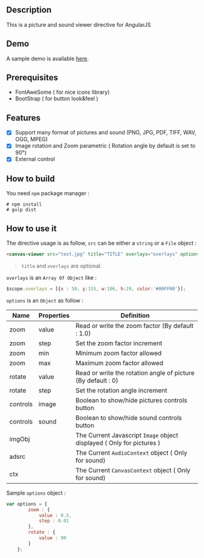## Description

This is a picture and sound viewer directive for AngularJS

## Demo

A sample demo is available [here](http://fcrohas.github.io/angular-raphael-viewer).

## Prerequisites

* FontAweSome ( for nice icons library)
* BootStrap ( for button look&feel )

## Features

- [x]	Support many format of pictures and sound (PNG, JPG, PDF, TIFF, WAV, OGG, MPEG)
- [x]	Image rotation and Zoom parametric ( Rotation angle by default is set to 90°)
- [x]	External control

## How to build

You need  `npm` package manager :

    # npm install
    # gulp dist

## How to use it

 The directive usage is as follow, `src` can be either a `string` or a `File` object :

```html
<canvas-viewer src="test.jpg" title="TITLE" overlays="overlays" options="options"></canvas-viewer>
```
> `title` and `overlays` are optional.

`overlays` is an `Array Of Object`  like :

```javascript
$scope.overlays = [{x : 50, y:155, w:106, h:29, color:'#00FF00'}];
```

`options` is an `Object` as follow :

 | Name | Properties | Definition |
 | ------- | ------------ | ------------ |
 | zoom | value | Read or write the zoom factor (By default : 1.0) |
 | zoom | step | Set the zoom factor increment |
 | zoom | min | Minimum zoom factor allowed |
 | zoom | max | Maximum zoom factor allowed |
 | rotate | value | Read or write the rotation angle of picture (By default : 0) |
 | rotate | step | Set the rotation angle increment |
 | controls | image | Boolean to show/hide pictures controls button |
 | controls | sound | Boolean to show/hide sound controls button |
 | imgObj | | The Current Javascript `Image` object displayed ( Only for pictures )|
 | adsrc | | The Current `AudioContext` object ( Only for sound) |
 | ctx | | The Current `CanvasContext` object ( Only for sound) |

Sample `options` object :

```javascript
var options = {
		zoom : {
			value : 0.5,
			step : 0.01
		},
		rotate : {
			value : 90
		}
	};
```
